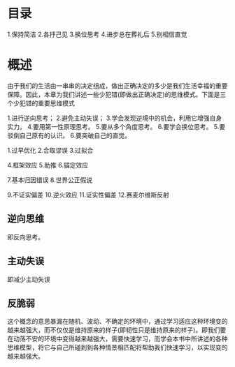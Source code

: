 # 目录
1.保持简洁
2.各抒己见
3.换位思考
4.进步总在葬礼后
5.别相信直觉

# 概述
由于我们的生活由一串串的决定组成，做出正确决定的多少是我们生活幸福的重要保障。因此，本章为我们讲述一些少犯错(即做出正确决定)的思维模式。下面是三个少犯错的重要思维模式

1.进行逆向思考；
2.避免主动失误；
3.学会发现逆境中的机会，利用它增强自身实力。
4.要用第一性原理思考。
5.要从多个角度思考。
6.要学会换位思考。
5.要驳倒自己原有的认识。
6.要突破自己的直觉。

1.过早优化
2.合取谬误
3.过拟合

4.框架效应
5.助推
6.锚定效应

7.基本归因错误
8.世界公正假说

9.不证实偏差
10.逆火效应
11.证实性偏差
12.赛麦尔维斯反射


## 逆向思维
即反向思考。

## 主动失误
即减少主动失误

## 反脆弱
这个概念的意思暴漏在随机、波动、不确定的环境中，通过学习适应这种环境变的越来越强大，而不仅仅是维持原来的样子(即韧性只是维持原来的样子)。即我们要在动荡不安的环境中变得越来越强大，需要快速学习，而学会本书中所讲述的各种思维模型，将它与自己所碰到到各种情景相匹配将帮助我们快速学习，以实现变的越来越强大。


